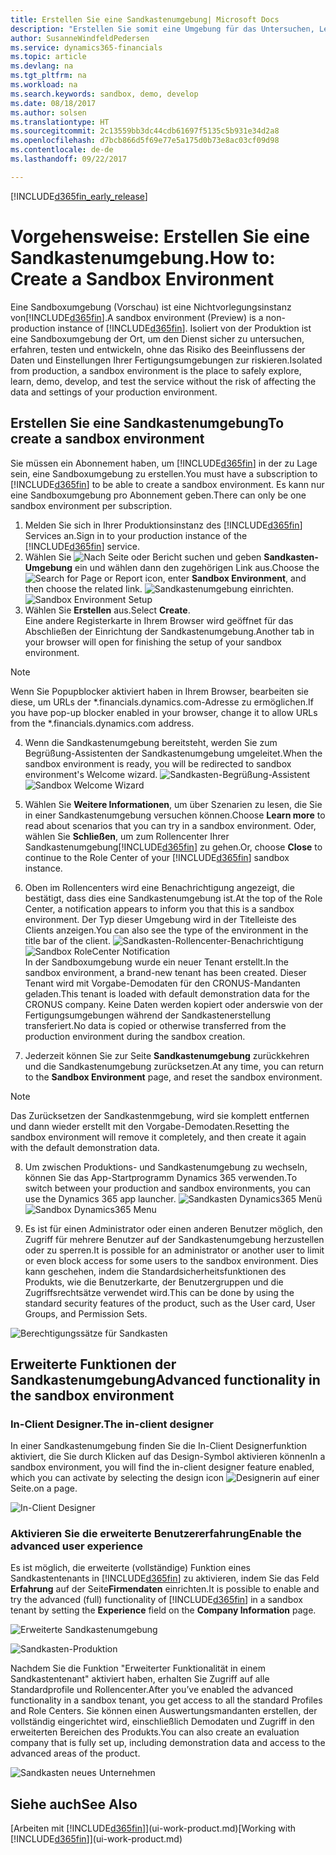 ```yaml
---
title: Erstellen Sie eine Sandkastenumgebung| Microsoft Docs
description: "Erstellen Sie somit eine Umgebung für das Untersuchen, Lernen, Entwickeln und Testen."
author: SusanneWindfeldPedersen
ms.service: dynamics365-financials
ms.topic: article
ms.devlang: na
ms.tgt_pltfrm: na
ms.workload: na
ms.search.keywords: sandbox, demo, develop
ms.date: 08/18/2017
ms.author: solsen
ms.translationtype: HT
ms.sourcegitcommit: 2c13559bb3dc44cdb61697f5135c5b931e34d2a8
ms.openlocfilehash: d7bcb866d5f69e77e5a175d0b73e8ac03cf09d98
ms.contentlocale: de-de
ms.lasthandoff: 09/22/2017

---
```

[!INCLUDE[d365fin_early_release](includes/d365fin_early_release.md.md)]

# <a name="how-to-create-a-sandbox-environment"></a><span data-ttu-id="2c1a9-103">Vorgehensweise: Erstellen Sie eine Sandkastenumgebung.</span><span class="sxs-lookup"><span data-stu-id="2c1a9-103">How to: Create a Sandbox Environment</span></span>
<span data-ttu-id="2c1a9-104">Eine Sandboxumgebung (Vorschau) ist eine Nichtvorlegungsinstanz von[!INCLUDE[d365fin](includes/d365fin_md.md)].</span><span class="sxs-lookup"><span data-stu-id="2c1a9-104">A sandbox environment (Preview) is a non-production instance of [!INCLUDE[d365fin](includes/d365fin_md.md)].</span></span> <span data-ttu-id="2c1a9-105">Isoliert von der Produktion ist eine Sandboxumgebung der Ort, um den Dienst sicher zu untersuchen, erfahren, testen und entwickeln, ohne das Risiko des Beeinflussens der Daten und Einstellungen Ihrer Fertigungsumgebungen zur riskieren.</span><span class="sxs-lookup"><span data-stu-id="2c1a9-105">Isolated from production, a sandbox environment is the place to safely explore, learn, demo, develop, and test the service without the risk of affecting the data and settings of your production environment.</span></span>

## <a name="to-create-a-sandbox-environment"></a><span data-ttu-id="2c1a9-106">Erstellen Sie eine Sandkastenumgebung</span><span class="sxs-lookup"><span data-stu-id="2c1a9-106">To create a sandbox environment</span></span>
<span data-ttu-id="2c1a9-107">Sie müssen ein Abonnement haben, um [!INCLUDE[d365fin](includes/d365fin_md.md)] in der zu Lage sein, eine Sandboxumgebung zu erstellen.</span><span class="sxs-lookup"><span data-stu-id="2c1a9-107">You must have a subscription to [!INCLUDE[d365fin](includes/d365fin_md.md)] to be able to create a sandbox environment.</span></span> <span data-ttu-id="2c1a9-108">Es kann nur eine Sandboxumgebung pro Abonnement geben.</span><span class="sxs-lookup"><span data-stu-id="2c1a9-108">There can only be one sandbox environment per subscription.</span></span>

1. <span data-ttu-id="2c1a9-109">Melden Sie sich in Ihrer Produktionsinstanz des [!INCLUDE[d365fin](includes/d365fin_md.md)] Services an.</span><span class="sxs-lookup"><span data-stu-id="2c1a9-109">Sign in to your production instance of the [!INCLUDE[d365fin](includes/d365fin_md.md)] service.</span></span>
2. <span data-ttu-id="2c1a9-110">Wählen Sie ![Nach Seite oder Bericht suchen](media/ui-search/search_small.png "Nach Seiten- oder Berichtsymbol suchen") und geben **Sandkasten-Umgebung** ein und wählen dann den zugehörigen Link aus.</span><span class="sxs-lookup"><span data-stu-id="2c1a9-110">Choose the ![Search for Page or Report](media/ui-search/search_small.png "Search for Page or Report icon") icon, enter **Sandbox Environment**, and then choose the related link.</span></span>
<span data-ttu-id="2c1a9-111">![Sandkastenumgebung einrichten.](./media/across-sandbox/sandbox-environment-setup.png)</span><span class="sxs-lookup"><span data-stu-id="2c1a9-111">![Sandbox Environment Setup](./media/across-sandbox/sandbox-environment-setup.png)</span></span>
3. <span data-ttu-id="2c1a9-112">Wählen Sie **Erstellen** aus.</span><span class="sxs-lookup"><span data-stu-id="2c1a9-112">Select **Create**.</span></span>  
  <span data-ttu-id="2c1a9-113">Eine andere Registerkarte in Ihrem Browser wird geöffnet für das Abschließen der Einrichtung der Sandkastenumgebung.</span><span class="sxs-lookup"><span data-stu-id="2c1a9-113">Another tab in your browser will open for finishing the setup of your sandbox environment.</span></span>
> [!NOTE]  
>  <span data-ttu-id="2c1a9-114">Wenn Sie Popupblocker aktiviert haben in Ihrem Browser, bearbeiten sie diese, um URLs der *.financials.dynamics.com-Adresse zu ermöglichen.</span><span class="sxs-lookup"><span data-stu-id="2c1a9-114">If you have pop-up blocker enabled in your browser, change it to allow URLs from the *.financials.dynamics.com address.</span></span>   

4. <span data-ttu-id="2c1a9-115">Wenn die Sandkastenumgebung bereitsteht, werden Sie zum Begrüßung-Assistenten der Sandkastenumgebung umgeleitet.</span><span class="sxs-lookup"><span data-stu-id="2c1a9-115">When the sandbox environment is ready, you will be redirected to sandbox environment's Welcome wizard.</span></span>
<span data-ttu-id="2c1a9-116">![Sandkasten-Begrüßung-Assistent](./media/across-sandbox/sandbox-wizard.png)</span><span class="sxs-lookup"><span data-stu-id="2c1a9-116">![Sandbox Welcome Wizard](./media/across-sandbox/sandbox-wizard.png)</span></span>

5. <span data-ttu-id="2c1a9-117">Wählen Sie **Weitere Informationen**, um über Szenarien zu lesen, die Sie in einer Sandkastenumgebung versuchen können.</span><span class="sxs-lookup"><span data-stu-id="2c1a9-117">Choose **Learn more** to read about scenarios that you can try in a sandbox environment.</span></span> <span data-ttu-id="2c1a9-118">Oder, wählen Sie **Schließen**, um zum Rollencenter Ihrer Sandkastenumgebung[!INCLUDE[d365fin](includes/d365fin_md.md)] zu gehen.</span><span class="sxs-lookup"><span data-stu-id="2c1a9-118">Or, choose **Close** to continue to the Role Center of your [!INCLUDE[d365fin](includes/d365fin_md.md)] sandbox instance.</span></span>
6. <span data-ttu-id="2c1a9-119">Oben im Rollencenters wird eine Benachrichtigung angezeigt, die bestätigt, dass dies eine Sandkastenumgebung ist.</span><span class="sxs-lookup"><span data-stu-id="2c1a9-119">At the top of the Role Center, a notification appears to inform you that this is a sandbox environment.</span></span> <span data-ttu-id="2c1a9-120">Der Typ dieser Umgebung wird in der Titelleiste des Clients anzeigen.</span><span class="sxs-lookup"><span data-stu-id="2c1a9-120">You can also see the type of the environment in the title bar of the client.</span></span>
<span data-ttu-id="2c1a9-121">![Sandkasten-Rollencenter-Benachrichtigung](./media/across-sandbox/sandbox-rolecenter-notification.png)</span><span class="sxs-lookup"><span data-stu-id="2c1a9-121">![Sandbox RoleCenter Notification](./media/across-sandbox/sandbox-rolecenter-notification.png)</span></span>  
<span data-ttu-id="2c1a9-122">In der Sandboxumgebung wurde ein neuer Tenant erstellt.</span><span class="sxs-lookup"><span data-stu-id="2c1a9-122">In the sandbox environment, a brand-new tenant has been created.</span></span> <span data-ttu-id="2c1a9-123">Dieser Tenant wird mit Vorgabe-Demodaten für den CRONUS-Mandanten geladen.</span><span class="sxs-lookup"><span data-stu-id="2c1a9-123">This tenant is loaded with default demonstration data for the CRONUS company.</span></span> <span data-ttu-id="2c1a9-124">Keine Daten werden kopiert oder anderswie von der Fertigungsumgebungen während der Sandkastenerstellung transferiert.</span><span class="sxs-lookup"><span data-stu-id="2c1a9-124">No data is copied or otherwise transferred from the production environment during the sandbox creation.</span></span>
7.  <span data-ttu-id="2c1a9-125">Jederzeit können Sie zur Seite **Sandkastenumgebung** zurückkehren und die Sandkastenumgebung zurücksetzen.</span><span class="sxs-lookup"><span data-stu-id="2c1a9-125">At any time, you can return to the **Sandbox Environment** page, and reset the sandbox environment.</span></span>
> [!NOTE]  
>  <span data-ttu-id="2c1a9-126">Das Zurücksetzen der Sandkastenmgebung, wird sie komplett entfernen und dann wieder erstellt mit den Vorgabe-Demodaten.</span><span class="sxs-lookup"><span data-stu-id="2c1a9-126">Resetting the sandbox environment will remove it completely, and then create it again with the default demonstration data.</span></span>  

8.  <span data-ttu-id="2c1a9-127">Um zwischen Produktions- und Sandkastenumgebung zu wechseln, können Sie das App-Startprogramm Dynamics 365 verwenden.</span><span class="sxs-lookup"><span data-stu-id="2c1a9-127">To switch between your production and sandbox environments, you can use the Dynamics 365 app launcher.</span></span>
<span data-ttu-id="2c1a9-128">![Sandkasten Dynamics365 Menü](./media/across-sandbox/sandbox-dynamics365-menu.png)</span><span class="sxs-lookup"><span data-stu-id="2c1a9-128">![Sandbox Dynamics365 Menu](./media/across-sandbox/sandbox-dynamics365-menu.png)</span></span>

9.  <span data-ttu-id="2c1a9-129">Es ist für einen Administrator oder einen anderen Benutzer möglich, den Zugriff für mehrere Benutzer auf der Sandkastenumgebung herzustellen oder zu sperren.</span><span class="sxs-lookup"><span data-stu-id="2c1a9-129">It is possible for an administrator or another user to limit or even block access for some users to the sandbox environment.</span></span> <span data-ttu-id="2c1a9-130">Dies kann geschehen, indem die Standardsicherheitsfunktionen des Produkts, wie die Benutzerkarte, der Benutzergruppen und die Zugriffsrechtsätze verwendet wird.</span><span class="sxs-lookup"><span data-stu-id="2c1a9-130">This can be done by using the standard security features of the product, such as the User card, User Groups, and Permission Sets.</span></span>

![Berechtigungssätze für Sandkasten](./media/across-sandbox/sandbox-permission-sets.png)

## <a name="advanced-functionality-in-the-sandbox-environment"></a><span data-ttu-id="2c1a9-132">Erweiterte Funktionen der Sandkastenumgebung</span><span class="sxs-lookup"><span data-stu-id="2c1a9-132">Advanced functionality in the sandbox environment</span></span>
### <a name="the-in-client-designer"></a><span data-ttu-id="2c1a9-133">In-Client Designer.</span><span class="sxs-lookup"><span data-stu-id="2c1a9-133">The in-client designer</span></span>
<span data-ttu-id="2c1a9-134">In einer Sandkastenumgebung finden Sie die In-Client Designerfunktion aktiviert, die Sie durch Klicken auf das Design-Symbol aktivieren können</span><span class="sxs-lookup"><span data-stu-id="2c1a9-134">In a sandbox environment, you will find the in-client designer feature enabled, which you can activate by selecting the design icon</span></span> ![Designerin](./media/across-sandbox/sandbox-inclient-design-icon.png) <span data-ttu-id="2c1a9-136">auf einer Seite.</span><span class="sxs-lookup"><span data-stu-id="2c1a9-136">on a page.</span></span>

![In-Client Designer](./media/across-sandbox/sandbox-inclient-designer.png)

### <a name="enable-the-advanced-user-experience"></a><span data-ttu-id="2c1a9-138">Aktivieren Sie die erweiterte Benutzererfahrung</span><span class="sxs-lookup"><span data-stu-id="2c1a9-138">Enable the advanced user experience</span></span>
<span data-ttu-id="2c1a9-139">Es ist möglich, die erweiterte (vollständige) Funktion eines Sandkastentenants in [!INCLUDE[d365fin](includes/d365fin_md.md)] zu aktivieren,  indem Sie das Feld **Erfahrung** auf der Seite**Firmendaten** einrichten.</span><span class="sxs-lookup"><span data-stu-id="2c1a9-139">It is possible to enable and try the advanced (full) functionality of [!INCLUDE[d365fin](includes/d365fin_md.md)] in a sandbox tenant by setting the **Experience** field on the **Company Information** page.</span></span>

![Erweiterte Sandkastenumgebung](./media/across-sandbox/sandbox-advanced.png)

![Sandkasten-Produktion](./media/across-sandbox/sandbox-production.png)

<span data-ttu-id="2c1a9-142">Nachdem Sie die Funktion "Erweiterter Funktionalität in einem Sandkastentenant" aktiviert haben, erhalten Sie Zugriff auf alle Standardprofile und Rollencenter.</span><span class="sxs-lookup"><span data-stu-id="2c1a9-142">After you’ve enabled the advanced functionality in a sandbox tenant, you get access to all the standard Profiles and Role Centers.</span></span> <span data-ttu-id="2c1a9-143">Sie können einen Auswertungsmandanten erstellen, der vollständig eingerichtet wird, einschließlich Demodaten und Zugriff in den erweiterten Bereichen des Produkts.</span><span class="sxs-lookup"><span data-stu-id="2c1a9-143">You can also create an evaluation company that is fully set up, including demonstration data and access to the advanced areas of the product.</span></span>

![Sandkasten neues Unternehmen](./media/across-sandbox/sandbox-newcompany.png)


## <a name="see-also"></a><span data-ttu-id="2c1a9-145">Siehe auch</span><span class="sxs-lookup"><span data-stu-id="2c1a9-145">See Also</span></span>
<span data-ttu-id="2c1a9-146">[Arbeiten mit [!INCLUDE[d365fin](includes/d365fin_md.md)]](ui-work-product.md)</span><span class="sxs-lookup"><span data-stu-id="2c1a9-146">[Working with [!INCLUDE[d365fin](includes/d365fin_md.md)]](ui-work-product.md)</span></span>  

